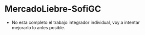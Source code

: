 # MercadoLiebre-SofiGC
- No esta completo el trabajo integrador individual, voy a intentar mejorarlo lo antes posible.

